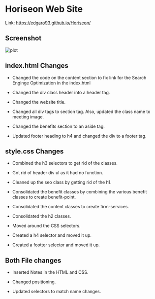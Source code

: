 # Horiseon Web Site

Link: https://edgaro93.github.io/Horiseon/

## Screenshot

![plot](assets/images/Screenshot.png)

## index.html Changes
* Changed the code on the content section to fix link for the Search Enginge Optimization in the index.html

* Changed the div class header into a header tag.

* Changed the website title.

* Changed all div tags to section tag. Also, updated the class name to meeting image.

* Changed the benefits section to an aside tag.

* Updated footer heading to h4 and changed the div to a footer tag.


## style.css Changes
* Combined the h3 selectors to get rid of the classes.

* Got rid of header div ul as it had no function.

* Cleaned up the seo class by getting rid of the h1.

* Consolidated the benefit classes by combining the various benefit classes to create benefit-point.

* Consolidated the content classes to create firm-services.

* Consolidated the h2 classes.

* Moved around the CSS selectors.

* Created a h4 selector and moved it up.

* Created a footter selector and moved it up.


## Both File changes
* Inserted Notes in the HTML and CSS.

* Changed positioning.

* Updated selectors to match name changes. 